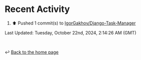 # Recent Activity

<!--RECENT_ACTIVITY:start-->
1. ⬆️ Pushed 1 commit(s) to [IgorGakhov/Django-Task-Manager](https://github.com/IgorGakhov/Django-Task-Manager)<br>
<!--RECENT_ACTIVITY:end-->

<!--RECENT_ACTIVITY:last_update-->
Last Updated: Tuesday, October 22nd, 2024, 2:14:26 AM (GMT)
<!--RECENT_ACTIVITY:last_update_end-->

<br>

↩️ [Back to the home page](/README.md)
